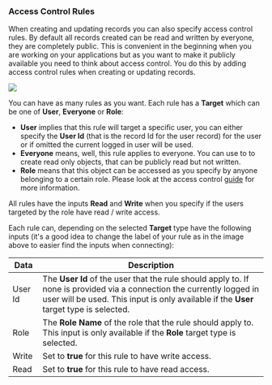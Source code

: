 ### Access Control Rules
When creating and updating records you can also specify access control rules. By default all records created can be read and written by everyone, they are completely public. This is convenient in the beginning when you are working on your applications but as you want to make it publicly available you need to think about access control. You do this by adding access control rules when creating or updating records.

<div class="ndl-image-with-background m">

![](../acl-1.png)

</div>

You can have as many rules as you want. Each rule has a **Target** which can be one of **User**, **Everyone** or **Role**:

* **User** implies that this rule will target a specific user, you can either specify the **User Id** (that is the record Id for the user record) for the user or if omitted the current logged in user will be used.
* **Everyone** means, well, this rule applies to everyone. You can use to to create read only objects, that can be publicly read but not written.
* **Role** means that this object can be accessed as you specify by anyone belonging to a certain role. Please look at the access control [guide](gudes/access-control) for more information.

All rules have the inputs **Read** and **Write** when you specify if the users targeted by the role have read / write access.

Each rule can, depending on the selected **Target** type have the following inputs (it's a good idea to change the label of your rule as in the image above to easier find the inputs when connecting):

| Data                                    | Description                                                                                                                                                                                                                                                                                                                                                                                                                                                                                             |
| --------------------------------------- | ------------------------------------------------------------------------------------------------------------------------------------------------------------------------------------------------------------------------------------------------------------------------------------------------------------------------------------------------------------------------------------------------------------------------------------------------------------------------------------------------------- |
| <span class="ndl-data">User Id</span> | The **User Id** of the user that the rule should apply to. If none is provided via a connection the currently logged in user will be used. This input is only available if the **User** target type is selected. |
| <span class="ndl-data">Role</span> | The **Role Name** of the role that the rule should apply to. This input is only available if the **Role** target type is selected. |
| <span class="ndl-data">Write</span> | Set to **true** for this rule to have write access. |
| <span class="ndl-data">Read</span> | Set to **true** for this rule to have read access. |
